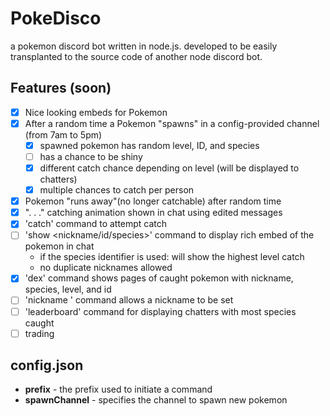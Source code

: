 # PokeDisco
a pokemon discord bot written in node.js. developed to be easily transplanted to the source code of another node discord bot.

## Features (soon)
- [x] Nice looking embeds for Pokemon
- [x] After a random time a Pokemon "spawns" in a config-provided channel (from 7am to 5pm)
  - [x] spawned pokemon has random level, ID, and species
  - [ ] has a chance to be shiny
  - [x] different catch chance depending on level (will be displayed to chatters)
  - [x] multiple chances to catch per person
- [x] Pokemon "runs away"(no longer catchable) after random time
- [x] ". . ." catching animation shown in chat using edited messages
- [x] 'catch' command to attempt catch
- [ ] 'show <nickname/id/species>' command to display rich embed of the pokemon in chat
  - if the species identifier is used: will show the highest level catch
  - no duplicate nicknames allowed
- [x] 'dex' command shows pages of caught pokemon with nickname, species, level, and id
- [ ] 'nickname <id> <nickname>' command allows a nickname to be set
- [ ] 'leaderboard' command for displaying chatters with most species caught
- [ ] trading
  
## config.json
- **prefix** - the prefix used to initiate a command 
- **spawnChannel** - specifies the channel to spawn new pokemon
